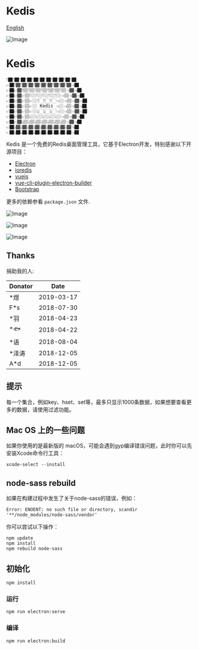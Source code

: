 # Kedis

[English](https://github.com/uniorder/kedis/blob/master/README.md)

![Image](https://raw.githubusercontent.com/uniorder/kedis/master/src/assets/slogen.png "Kedis")

# Kedis
```
👇🏿👇🏿👇🏿👇🏿👇🏿👇🏿👇🏿👇🏿👇🏿👇🏿👇🏿
👉🏿👇🏾👇🏾👇🏾👇🏾👇🏾👇🏾👇🏾👇🏾👇🏾👈🏿
👉🏿👉🏾👇🏽👇🏽👇🏽👇🏽👇🏽👇🏽👇🏽👈🏾👈🏿
👉🏿👉🏾👉🏽👇🏼👇🏼👇🏼👇🏼👇🏼👈🏽👈🏾👈🏿
👉🏿👉🏾👉🏽👉🏼👇🏻👇🏻👇🏻👈🏼👈🏽👈🏾👈🏿
👉🏿👉🏾👉🏽👉🏼 Kedis 👈🏼👈🏽👈🏾👈🏿
👉🏿👉🏾👉🏽👉🏼👆🏻👆🏻👆🏻👈🏼👈🏽👈🏾👈🏿
👉🏿👉🏾👉🏽👆🏼👆🏼👆🏼👆🏼👆🏼👈🏽👈🏾👈🏿
👉🏿👉🏾👆🏽👆🏽👆🏽👆🏽👆🏽👆🏽👆🏽👈🏾👈🏿
👉🏿👆🏾👆🏾👆🏾👆🏾👆🏾👆🏾👆🏾👆🏾👆🏾👈🏿
👉🏿👆🏿👆🏿👆🏿👆🏿👆🏿👆🏿👆🏿👆🏿👆🏿👈🏿
```

Kedis 是一个免费的Redis桌面管理工具，它基于Electron开发，特别感谢以下开源项目：

- [Electron](https://electronjs.org/)
- [ioredis](https://github.com/luin/ioredis)
- [vuejs](https://github.com/vuejs/vue)
- [vue-cli-plugin-electron-builder](https://github.com/nklayman/vue-cli-plugin-electron-builder)
- [Bootstrap](https://getbootstrap.com/)

更多的依赖参看 `package.json` 文件.

![Image](https://raw.githubusercontent.com/uniorder/kedis/master/screen-shot/1.png "Kedis")

![Image](https://raw.githubusercontent.com/uniorder/kedis/master/screen-shot/2.png "Kedis")

![Image](https://raw.githubusercontent.com/uniorder/kedis/master/screen-shot/3.png "Kedis")

## Thanks

捐助我的人:

| Donator | Date       |
| ------- | ---------- |
| \*煜    | 2019-03-17 |
| F\*s    | 2018-07-30 |
| \*羽    | 2018-04-23 |
| \*🐟    | 2018-04-22 |
| \*语    | 2018-08-04 |
| \*泽涛  | 2018-12-05 |
| A\*d    | 2018-12-05 |

## 提示

每一个集合，例如key、hset、set等，最多只显示1000条数据，如果想要查看更多的数据，请使用过滤功能。

## Mac OS 上的一些问题

如果你使用的是最新版的 macOS，可能会遇到gyp编译错误问题，此时你可以先安装Xcode命令行工具：

```
xcode-select --install
```

## node-sass rebuild

如果在构建过程中发生了关于node-sass的错误，例如：

```
Error: ENOENT: no such file or directory, scandir '**/node_modules/node-sass/vendor'
```

你可以尝试以下操作：

```
npm update
npm install
npm rebuild node-sass
```

## 初始化

```
npm install
```

### 运行

```
npm run electron:serve
```

### 编译

```
npm run electron:build
```
